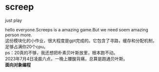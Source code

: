 # screep
 just play
  

hello everyone.Screeps is a amazing game.But we need soem amazing person more.  
这份模块化的小作业，很大程度是gpt完成的。它包含了寻路，缓存和分配机制，足够占满你20个cpu。   
ps：20真的不够，我还想把朴素贝叶斯放里，根本跑不动。    
2023年7月4日凌晨六点，一晚上腰酸背痛，总算是跑通贝叶斯。  
**面向对象编程**  